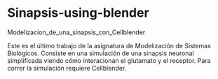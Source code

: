 # Sinapsis-using-blender
Modelizacion_de_una_sinapsis_con_Cellblender

Este es el último trabajo de la asignatura de Modelización de Sistemas Biológicos.
Consiste en una simulación de una sinapsis neuronal simplificada viendo cómo interacionan el glutamato y el receptor.
Para correr la simulación requiere Cellblender.


